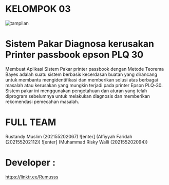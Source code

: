 # KELOMPOK 03
![tampilan](https://github.com/rustandy-muslim/SistemPakarKelompok3PrinterPassbook/assets/122608839/125bdc44-047d-4007-968a-b8c65cab05d5)

# Sistem Pakar Diagnosa kerusakan Printer passbook epson PLQ 30
Membuat Aplikasi Sistem Pakar printer passbook dengan Metode Teorema Bayes
adalah suatu sistem berbasis kecerdasan buatan yang dirancang untuk membantu mengidentifikasi dan memberikan solusi atas berbagai masalah atau kerusakan yang mungkin terjadi pada printer Epson PLQ-30. Sistem pakar ini menggunakan pengetahuan dan aturan yang telah diprogram sebelumnya untuk melakukan diagnosis dan memberikan rekomendasi pemecahan masalah.

# FULL TEAM
Rustandy Muslim (202155202067) 
![enter] (Alfiyyah Faridah (202155202112))
![enter] (Muhammad Risky Walli (202155202094))

# Developer :
https://linktr.ee/Rumusss

